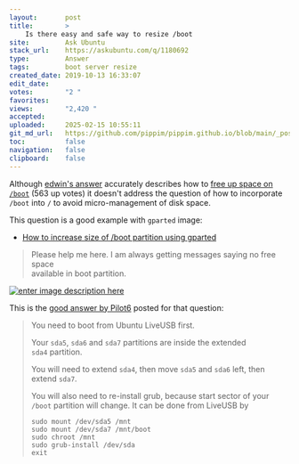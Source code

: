 ```yaml
---
layout:       post
title:        >
    Is there easy and safe way to resize /boot
site:         Ask Ubuntu
stack_url:    https://askubuntu.com/q/1180692
type:         Answer
tags:         boot server resize
created_date: 2019-10-13 16:33:07
edit_date:    
votes:        "2 "
favorites:    
views:        "2,420 "
accepted:     
uploaded:     2025-02-15 10:55:11
git_md_url:   https://github.com/pippim/pippim.github.io/blob/main/_posts/2019/2019-10-13-Is-there-easy-and-safe-way-to-resize-_boot.md
toc:          false
navigation:   false
clipboard:    false
---
```


Although [edwin's answer][1] accurately describes how to [free up space on `/boot`][2] (563 up votes) it doesn't address the question of how to incorporate `/boot` into `/` to avoid micro-management of disk space.

This question is a good example with `gparted` image:

- [How to increase size of /boot partition using gparted][3]

> Please help me here. I am always getting messages saying no free space  
> available in boot partition.  

[![enter image description here][4]][4]

This is the [good answer by Pilot6][5] posted for that question:

> You need to boot from Ubuntu LiveUSB first.  
>   
> Your `sda5`, `sda6` and `sda7` partitions are inside the extended  
> `sda4` partition.  
>   
> You will need to extend `sda4`, then move `sda5` and `sda6` left, then  
> extend `sda7`.  
>   
> You will also need to re-install grub, because start sector of your  
> `/boot` partition will change. It can be done from LiveUSB by  
>   
>     sudo mount /dev/sda5 /mnt  
>     sudo mount /dev/sda7 /mnt/boot  
>     sudo chroot /mnt  
>     sudo grub-install /dev/sda  
>     exit  


  [1]: https://askubuntu.com/a/301147/307523
  [2]: https://askubuntu.com/questions/89710/how-do-i-free-up-more-space-in-boot
  [3]: https://askubuntu.com/q/671788/307523
  [4]: https://pippim.github.io/assets/img/posts/2019/TVDUg.png
  [5]: https://askubuntu.com/a/671796/307523
